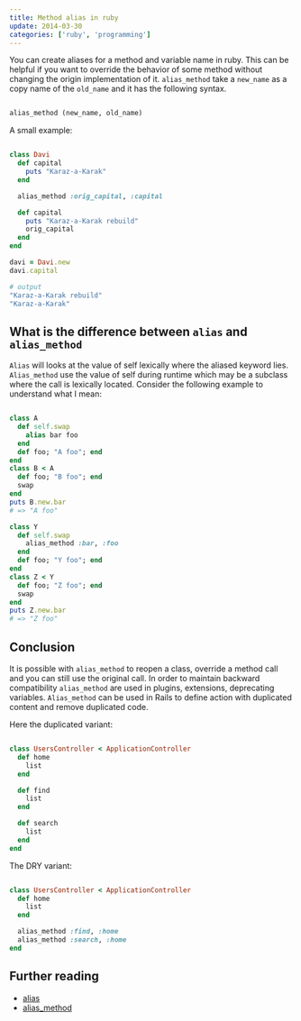 ```yaml
---
title: Method alias in ruby
update: 2014-03-30
categories: ['ruby', 'programming']
---
```


You can create aliases for a method and variable name in ruby. This can be helpful if you want to override the behavior
of some method without changing the origin implementation of it. `alias_method` take a `new_name` as a copy name of the
`old_name` and it has the following syntax.


```ruby

alias_method (new_name, old_name)

```

A small example:

```ruby

class Davi
  def capital
    puts "Karaz-a-Karak"
  end

  alias_method :orig_capital, :capital

  def capital
    puts "Karaz-a-Karak rebuild"
    orig_capital
  end
end

davi = Davi.new
davi.capital

# output
"Karaz-a-Karak rebuild"
"Karaz-a-Karak"

```


## What is the difference between `alias` and `alias_method`

`Alias` will looks at the value of self lexically where the aliased keyword lies. `Alias_method` use the value of self
during runtime which may be a subclass where the call is lexically located. Consider the following example to
understand what I mean:


```ruby

class A
  def self.swap
    alias bar foo
  end
  def foo; "A foo"; end
end
class B < A
  def foo; "B foo"; end
  swap
end
puts B.new.bar
# => "A foo"

class Y
  def self.swap
    alias_method :bar, :foo
  end
  def foo; "Y foo"; end
end
class Z < Y
  def foo; "Z foo"; end
  swap
end
puts Z.new.bar
# => "Z foo"

```


## Conclusion

It is possible with `alias_method` to reopen a class, override a method call and you can still use the original call. In
order to maintain backward compatibility `alias_method` are used in plugins, extensions, deprecating variables.
`Alias_method` can be used in Rails to define action with duplicated content and remove duplicated code.

Here the duplicated variant:


```ruby

class UsersController < ApplicationController
  def home
    list
  end

  def find
    list
  end

  def search
    list
  end
end

```


The DRY variant:


```ruby

class UsersController < ApplicationController
  def home
    list
  end

  alias_method :find, :home
  alias_method :search, :home
end

```


## Further reading

- [alias](http://ruby-doc.org/stdlib-1.9.1/libdoc/rdoc/rdoc/RDoc/Alias.html)
- [alias_method](http://www.ruby-doc.org/core-2.1.0/Module.html#method-i-alias_method)

